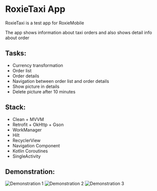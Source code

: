 # RoxieTaxi App
RoxieTaxi is a test app for RoxieMobile

The app shows information about taxi orders and also shows detail info about order

## Tasks:
- Currency transformation
- Order list
- Order details
- Navigation between order list and order details
- Show picture in details
- Delete picture after 10 minutes

## Stack:
- Clean + MVVM
- Retrofit + OkHttp + Gson
- WorkManager
- Hilt
- RecyclerView
- Navigation Component
- Kotlin Coroutines
- SingleActivity

## Demonstration:
![Demonstration 1](https://im4.ezgif.com/tmp/ezgif-4-3af5025291.gif) 
![Demonstration 2](https://im4.ezgif.com/tmp/ezgif-4-537daaab86.gif)
![Demonstration 3](https://im4.ezgif.com/tmp/ezgif-4-24500560c5.gif)
